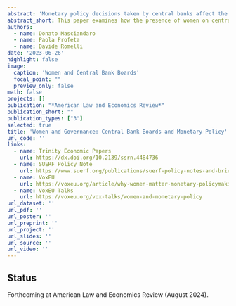 ```yaml
---
abstract: 'Monetary policy decisions taken by central banks affect the economy, society and politics worldwide. Does the presence of women matter in these decisions? We construct a new and unique dataset on the presence of women on central bank monetary policy committees for a large sample of countries, over the period 2001-2017 and document an increasing share of women on central bank boards. We investigate how the presence of women correlates with the conduct of monetary policy by estimating Taylor rules augmented to include the share of women on monetary policy committees. We show that central bank boards with a higher proportion of women are more responsive to inflation. This suggests that central banks whose boards are characterised by a higher presence of women are associated with a more conservative approach to monetary policy when inflation is higher. We confirm this result by analysing the voting behaviour of members of the executive board of the Swedish Central Bank during the period 2000-2017.'
abstract_short: This paper examines how the presence of women on central bank monetary policy committees affects monetary decisions. It finds that central banks with more women on their boards tend to adopt a more conservative approach, especially in response to inflation.
authors:
  - name: Donato Masciandaro
  - name: Paola Profeta
  - name: Davide Romelli
date: '2023-06-26'
highlight: false
image:
  caption: 'Women and Central Bank Boards'
  focal_point: ""
  preview_only: false
math: false
projects: []
publication: "*American Law and Economics Review*"
publication_short: ""
publication_types: ["3"]
selected: true
title: 'Women and Governance: Central Bank Boards and Monetary Policy'
url_code: ''
links:
  - name: Trinity Economic Papers
    url: https://dx.doi.org/10.2139/ssrn.4484736
  - name: SUERF Policy Note
    url: https://www.suerf.org/publications/suerf-policy-notes-and-briefs/gender-diversity-and-monetary-policy/    
  - name: VoxEU
    url: https://voxeu.org/article/why-women-matter-monetary-policymaking
  - name: VoxEU Talks
    url: https://voxeu.org/vox-talks/women-and-monetary-policy
url_dataset: ''
url_pdf: ''
url_poster: ''
url_preprint: ''
url_project: ''
url_slides: ''
url_source: ''
url_video: ''
---
```


## Status

Forthcoming at American Law and Economics Review (August 2024).
